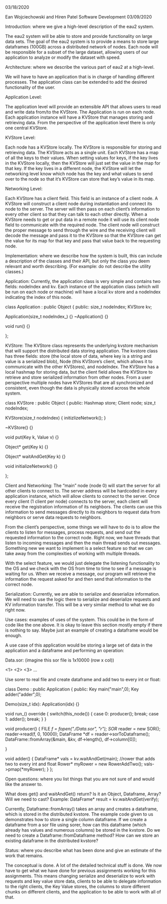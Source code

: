 03/18/2020

Ean Wojciechowski and Hiren Patel
Software Development
03/09/2020

Introduction: where we give a high-level description of the eau2 system.

The eau2 system will be able to store and provide functionality on large data sets. The goal of the eau2 system is to provide a means to store large dataframes (100GB) across a distributed network of nodes. Each node will be responsible for a subset of the large dataset, allowing users of our application to analyze or modify the dataset with speed.

Architecture: where we describe the various part of eau2 at a high-level.

We will have to have an application that is in charge of handling different processes. The application class can be extended to add the desired functionality of the user.

Application Level:

The application level will provide an extensible API that allows users to read and write data from/to the KVStore. The Application is run on each node. Each application instance will have a KVStore that manages storing and retrieving data. From the perspective of the application level there is only one central KVStore.

KVStore Level:

Each node has a KVStore locally. The KVStore is responsible for storing and retrieving data. The KVStore acts as a single unit. Each KVStore has a map of all the keys to their values. When setting values for keys, if the key lives in the KVStore locally, then the KVStore will just set the value in the map for that key. If the key lives in a different node, the KVStore will let the networking level know which node has the key and what values to send over to the node so that it’s KVStore can store that key’s value in its map.

Networking Level:

Each KVStore has a client field. This field is an instance of a client node. A KVStore will construct a client node during instantiation and connect its node to the server. The server will then pass on each client’s information to every other client so that they can talk to each other directly. When a KVStore needs to get or put data in a remote node it will use its client node field to communicate with the required node. The client node will construct the proper message to send through the wire and the receiving client will decode the message and pass it to the KVStore so that the KVStore can get the value for its map for that key and pass that value back to the requesting node.

Implementation: where we describe how the system is built, this can include a description of the classes and their API, but only the class you deem relevant and worth describing. (For example: do not describe the utility classes.)

Application:
Currently, the application class is very simple and contains two fields: nodeIndex and kv. Each instance of the application class (which will be run on each node or machine) will have a local kv store and a nodeIndex indicating the index of this node.

class Application : public Object {
 public:
   size_t nodeIndex;
   KVStore kv;

   Application(size_t nodeIndex_) {}
   ~Application() {}

   void run() {}

};


KVStore:
The KVStore class represents the underlying kvstore mechanism that will support the distributed data storing application. The kvstore class has three fields: store (the local store of data, where key is a string and value is a serialized blob), Node (this KVStore’s client, which allows it to communicate with the other KVStores), and nodeIndex. The KVStore has a local hashmap for storing data, but the client field allows the KVStore to retrieve and store serialized information from other nodes. From a user perspective multiple nodes have KVStores that are all synchronized and consistent, even though the data is physically stored across the whole system.

class KVStore : public Object {
 public:
   Hashmap store;
   Client node;
   size_t nodeIndex;

   KVStore(size_t nodeIndex) {
     initizlizeNetwork();
   }

   ~KVStore() {}

   void put(Key k, Value v) {}

   Object* get(Key k) {}

   Object* waitAndGet(Key k) {}

   void initializeNetwork() {}

};

Client and Networking:
The “main” node (node 0) will start the server for all other clients to connect to. The server address will be hardcoded in every application instance, which will allow clients to connect to the server. Once every client (1 client per node) connects to the server, each client will receive the registration information of its neighbors. The clients can use this information to send messages directly to its neighbors to request data from neighbors or serve data requests to neighbors.

From the client’s perspective, some things we will have to do is to allow the clients to listen for messages, process requests, and send out the requested information to the correct node. Right now, we have threads that listen to incoming messages and then the main thread sends out messages. Something new we want to implement is a select feature so that we can take away from the complexities of working with multiple threads.

With the select feature, we would just delegate the listening functionality to the OS and we check with the OS from time to time to see if a message is waiting for us. When we receive a message, our program will retrieve the information the request asked for and then send that information to the correct node.


Serialization:
Currently, we are able to serialize and deserialize information. We will need to use the logic there to serialize and deserialize requests and KV information transfer. This will be a very similar method to what we do right now.


Use cases: examples of uses of the system. This could be in the form of code like the one above. It is okay to leave this section mostly empty if there is nothing to say. Maybe just an example of creating a dataframe would be enough.

A use case of this application would be storing a large set of data in the application and a dataframe and performing an operation:

Data.sor: (imagine this sor file is 1x10000 (row x col))

<1>
<2>
<3>
...


Use sorer to real file and create dataframe and add two to every int or float:

class Demo : public Application {
public:
  Key main("main",0);
  Key adder("adder",0);

  Demo(size_t idx): Application(idx) {}

  void run_() override {
    switch(this_node()) {
    case 0:   producer();     break;
    case 1:   adder();          break;
   }
  }

  void producer() {
   FILE *f = fopen("./Data.sor", "r");
   SOR* reader = new SOR();
   reader->read(f, 0, 10000);
   DataFrame *df = reader->sorToDataframe();
   DataFrame::fromArray(&main, &kv, df->length(), df->column[0]);

  }

  void adder() {
    DataFrame* vals = kv.waitAndGet(main);
    //rower that adds two to every int and float
    Rower* myRower = new RowerAddTwo();
    vals->pmap(*myRower);
  }
};




Open questions: where you list things that you are not sure of and would like the answer to.

What does get() and waitAndGet() return? Is it an Object, Dataframe, Array? Will we need to cast? Example: DataFrame* result = kv.waitAndGet(verify);

Currently, Dataframe::fromArray() takes an array and creates a dataframe, which is stored in the distributed kvstore. The example code given to us demonstrates how to store a single column dataframe. If we create a dataframe from a sor file using sorer, how can this dataframe (which already has values and numerous columns) be stored in the kvstore. Do we need to create a Dataframe::fromDataframe method? How can we store an existing dataframe in the distributed kvstore?

Status: where you describe what has been done and give an estimate of the work that remains.

The conceptual is done. A lot of the detailed technical stuff is done. We now have to get what we have done for previous assignments working for this assignments. This means changing serialize and deserialize to work with requests and key value store data, clients to be able to delegate information to the right clients, the Key Value stores, the columns to store different chunks on different clients, and the application to be able to work with all of that.
